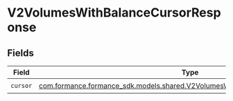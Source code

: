 # V2VolumesWithBalanceCursorResponse


## Fields

| Field                                                                                                                                               | Type                                                                                                                                                | Required                                                                                                                                            | Description                                                                                                                                         |
| --------------------------------------------------------------------------------------------------------------------------------------------------- | --------------------------------------------------------------------------------------------------------------------------------------------------- | --------------------------------------------------------------------------------------------------------------------------------------------------- | --------------------------------------------------------------------------------------------------------------------------------------------------- |
| `cursor`                                                                                                                                            | [com.formance.formance_sdk.models.shared.V2VolumesWithBalanceCursorResponseCursor](../../models/shared/V2VolumesWithBalanceCursorResponseCursor.md) | :heavy_check_mark:                                                                                                                                  | N/A                                                                                                                                                 |